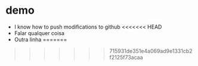 # demo
- I know how to push modifications to github
<<<<<<< HEAD
- Falar qualquer coisa
- Outra linha
=======
>>>>>>> 715931de351e4a069ad9e1331cb2f2125f73acaa
